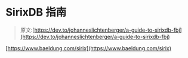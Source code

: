 # SirixDB 指南

> 原文:[https://dev.to/johanneslichtenberger/a-guide-to-sirixdb-fbj](https://dev.to/johanneslichtenberger/a-guide-to-sirixdb-fbj)

[https://www.baeldung.com/sirix](https://www.baeldung.com/sirix)